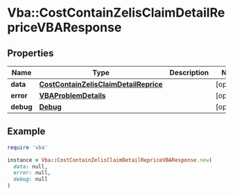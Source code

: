# Vba::CostContainZelisClaimDetailRepriceVBAResponse

## Properties

| Name | Type | Description | Notes |
| ---- | ---- | ----------- | ----- |
| **data** | [**CostContainZelisClaimDetailReprice**](CostContainZelisClaimDetailReprice.md) |  | [optional] |
| **error** | [**VBAProblemDetails**](VBAProblemDetails.md) |  | [optional] |
| **debug** | [**Debug**](Debug.md) |  | [optional] |

## Example

```ruby
require 'vba'

instance = Vba::CostContainZelisClaimDetailRepriceVBAResponse.new(
  data: null,
  error: null,
  debug: null
)
```

